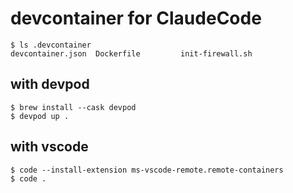 # devcontainer for ClaudeCode

```
$ ls .devcontainer  
devcontainer.json  Dockerfile         init-firewall.sh
```

## with devpod
```
$ brew install --cask devpod
$ devpod up .
```

## with vscode
```
$ code --install-extension ms-vscode-remote.remote-containers
$ code .
```
